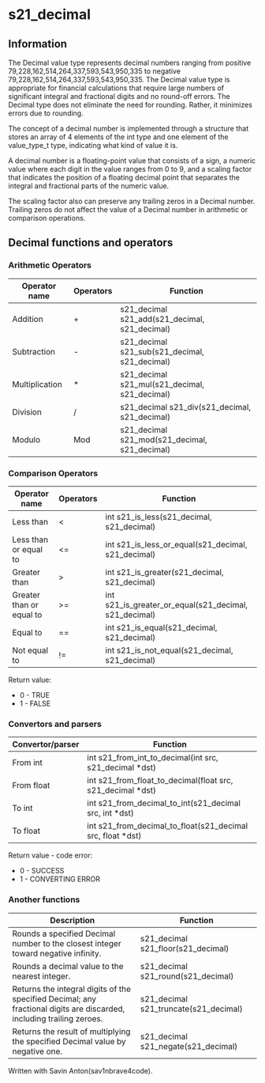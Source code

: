 # s21_decimal 

## Information

The Decimal value type represents decimal numbers ranging from positive
79,228,162,514,264,337,593,543,950,335 to negative
79,228,162,514,264,337,593,543,950,335.  The Decimal value type is
appropriate for financial calculations that require large numbers of
significant integral and fractional digits and no round-off errors.
The Decimal type does not eliminate the need for rounding. Rather, it
minimizes errors due to rounding.

The concept of a decimal number is implemented through a structure that
stores an array of 4 elements of the int type and one element of the
value_type_t type, indicating what kind of value it is.

A decimal number is a floating-point value that consists of a sign, a numeric
value where each digit in the value ranges from 0 to 9, and a scaling factor
that indicates the position of a floating decimal point that separates the
integral and fractional parts of the numeric value.

The scaling factor also can preserve any trailing zeros in a Decimal number.
Trailing zeros do not affect the value of a Decimal number in arithmetic
or comparison operations. 

## Decimal functions and operators

### Arithmetic Operators

| Operator name | Operators  | Function | 
| ------ | ------ | ------ |
| Addition | + | s21_decimal s21_add(s21_decimal, s21_decimal) |
| Subtraction | - | s21_decimal s21_sub(s21_decimal, s21_decimal) |
| Multiplication | * | s21_decimal s21_mul(s21_decimal, s21_decimal) | 
| Division | / | s21_decimal s21_div(s21_decimal, s21_decimal) |
| Modulo | Mod | s21_decimal s21_mod(s21_decimal, s21_decimal) |

### Comparison Operators

| Operator name | Operators  | Function | 
| ------ | ------ | ------ |
| Less than | < | int s21_is_less(s21_decimal, s21_decimal) |
| Less than or equal to | <= | int s21_is_less_or_equal(s21_decimal, s21_decimal) | 
| Greater than | > |  int s21_is_greater(s21_decimal, s21_decimal) |
| Greater than or equal to | >= | int s21_is_greater_or_equal(s21_decimal, s21_decimal) | 
| Equal to | == |  int s21_is_equal(s21_decimal, s21_decimal) |
| Not equal to | != |  int s21_is_not_equal(s21_decimal, s21_decimal) |

Return value:
- 0 - TRUE
- 1 - FALSE

### Convertors and parsers

| Convertor/parser | Function | 
| ------ | ------ |
| From int  | int s21_from_int_to_decimal(int src, s21_decimal *dst) |
| From float  | int s21_from_float_to_decimal(float src, s21_decimal *dst) |
| To int  | int s21_from_decimal_to_int(s21_decimal src, int *dst) |
| To float  | int s21_from_decimal_to_float(s21_decimal src, float *dst) |

Return value - code error:
- 0 - SUCCESS
- 1 - CONVERTING ERROR

### Another functions

| Description | Function | 
| ------ | ------ |
| Rounds a specified Decimal number to the closest integer toward negative infinity. | s21_decimal s21_floor(s21_decimal) |	
| Rounds a decimal value to the nearest integer. | s21_decimal s21_round(s21_decimal) |
| Returns the integral digits of the specified Decimal; any fractional digits are discarded, including trailing zeroes. | s21_decimal s21_truncate(s21_decimal) |
| Returns the result of multiplying the specified Decimal value by negative one. | s21_decimal s21_negate(s21_decimal) |

Written with Savin Anton(sav1nbrave4code).

